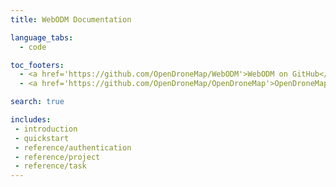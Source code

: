 ```yaml
---
title: WebODM Documentation

language_tabs:
  - code

toc_footers:
  - <a href='https://github.com/OpenDroneMap/WebODM'>WebODM on GitHub</a>
  - <a href='https://github.com/OpenDroneMap/OpenDroneMap'>OpenDroneMap on GitHub</a>

search: true

includes:
 - introduction
 - quickstart
 - reference/authentication
 - reference/project
 - reference/task
---
```

